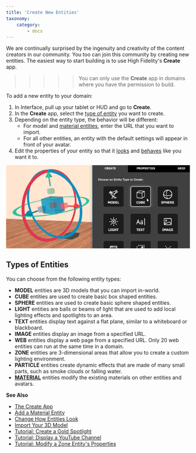 ```yaml
---
title: 'Create New Entities'
taxonomy:
    category:
        - docs
---
```


We are continually surprised by the ingenuity and creativity of the content creators in our community. You too can join this community by creating new entities. The easiest way to start building is to use High Fidelity's **Create** app. 

>>>>>You can only use the **Create** app in domains where you have the permission to build. 

To add a new entity to your domain: 
1. In Interface, pull up your tablet or HUD and go to **Create**.
2. In the **Create** app, select the [type of entity](#types-of-entities) you want to create.
3. Depending on the entity type, the behavior will be different:  
	* For model and [material entities](../material-entity), enter the URL that you want to import.  
	* For all other entities, an entity with the default settings will appear in front of your avatar.
4. Edit the properties of your entity so that it [looks](../entity-appearance) and [behaves](../entity-behavior) like you want it to.

![](add-cube.png)
## Types of Entities
You can choose from the following entity types:

* **MODEL** entities are 3D models that you can import in-world.
* **CUBE** entities are used to create basic box shaped entities.
* **SPHERE** entities are used to create basic sphere shaped entities.
* **LIGHT** entities are balls or beams of light that are used to add local lighting effects and spotlights to an area.
* **TEXT** entities display text against a flat plane, similar to a whiteboard or blackboard.
* **IMAGE** entities display an image from a specified URL.
* **WEB** entities display a web page from a specified URL. Only 20 web entities can run at the same time in a domain. 
* **ZONE** entities are 3-dimensional areas that allow you to create a custom lighting environment.
* **PARTICLE** entities create dynamic effects that are made of many small parts, such as smoke clouds or falling water.
* [**MATERIAL**](../material-entity) entities modify the existing materials on other entities and avatars.



**See Also**

+ [The Create App](../../tools#the-create-app)
+ [Add a Material Entity](../material-entity)
+ [Change How Entities Look](../entity-appearance)
+ [Import Your 3D Model](../../3d-models/import-model)
+ [Tutorial: Create a Gold Spotlight](../create-spotlight)
+ [Tutorial: Display a YouTube Channel](../display-youtube)
+ [Tutorial: Modify a Zone Entity's Properties](../zone-tutorial)

  